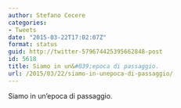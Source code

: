 ```yaml
---
author: Stefano Cecere
categories:
- Tweets
date: "2015-03-22T17:02:07Z"
format: status
guid: http://twitter-579674425395662848-post
id: 5618
title: Siamo in un&#039;epoca di passaggio.
url: /2015/03/22/siamo-in-unepoca-di-passaggio/
---
```


Siamo in un&#8217;epoca di passaggio.